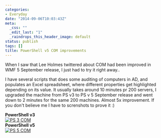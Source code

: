 ```yaml
---
categories:
- Everyday
date: "2014-09-06T10:03:43Z"
meta:
  _css: ""
  _edit_last: "1"
  _raindrops_this_header_image: default
status: publish
tags: []
title: PowerShell v5 COM improvements
---
```

When I saw that Lee Holmes twittered about COM had been improved in WMF 5 September release, I just had to try it right away..

I have several scripts that does some auditing of computers in AD, and populates an Excel spreadsheet, where different properties get highlighted depending on its value. It usually takes around 10 minutes pr 200 servers, I upgraded the machine from PS v3 to PS v 5 September release and went down to 2 minutes for the same 200 machines. Almost 5x improvement. If you don't believe me I have to screnshots to prove it :)

**PowerShell v3**  
[![PS 3 COM](/assets/images/PS-3-COM-300x173.png)](http://www.xipher.dk/assets/images/PS-3-COM.png)  
**PowerShell v5**  
[![PS 5 COM](/assets/images/PS-5-COM-300x175.png)](http://www.xipher.dk/assets/images/PS-5-COM.png)

